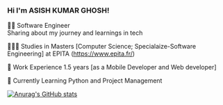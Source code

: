 

### Hi I'm ASISH KUMAR GHOSH!

👨‍💻 Software Engineer<br/>
Sharing about my journey and learnings in tech<br/>

👨🏼‍🎓 Studies in Masters [Computer Science; Specialaize-Software Engineering] at EPITA (https://www.epita.fr/)<br/>

💼 Work Experience 1.5 years [as a Mobile Developer and Web developer]<br/>

🎯 Currently Learning Python and Project Management

[![Anurag's GitHub stats](https://github-readme-stats.vercel.app/api?username=asish98754)](https://github.com/anuraghazra/github-readme-stats)



